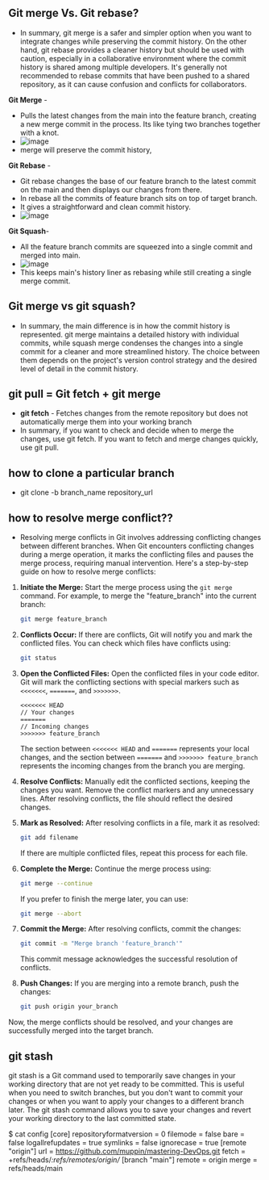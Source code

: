 ## Git merge Vs. Git rebase?

- In summary, git merge is a safer and simpler option when you want to integrate changes while preserving the commit history. On the other hand, git rebase provides a cleaner history but should be used with caution, especially in a collaborative environment where the commit history is shared among multiple developers. It's generally not recommended to rebase commits that have been pushed to a shared repository, as it can cause confusion and conflicts for collaborators.

**Git Merge** -
- Pulls the latest changes from the main into the feature branch, creating a new merge commit in the process. Its like tying two branches together with a knot.
- ![image](https://github.com/muppin/mastering-DevOps/assets/56094875/22ffc685-3db6-4eb1-8a83-c0c39d88353c)
- merge will preserve the commit history,

**Git Rebase** -
- Git rebase changes the base of our feature branch to the latest commit on the main and then displays our changes from there.
- In rebase all the commits of feature branch sits on top of target branch.
- It gives a straightforward and clean commit history.
- ![image](https://github.com/muppin/mastering-DevOps/assets/56094875/dbd347f8-6dd1-4298-a65e-73a475d73609)

**Git Squash**-
- All the feature branch commits are squeezed into a single commit and merged into main.
- ![image](https://github.com/muppin/mastering-DevOps/assets/56094875/62abdb29-b891-470a-be99-1dd87528c343)
- This keeps main's history liner as rebasing while still creating a single merge commit.


## Git merge vs git squash?

- In summary, the main difference is in how the commit history is represented. git merge maintains a detailed history with individual commits, while squash merge condenses the changes into a single commit for a cleaner and more streamlined history. The choice between them depends on the project's version control strategy and the desired level of detail in the commit history.


## git pull = Git fetch + git merge

- **git fetch** - Fetches changes from the remote repository but does not automatically merge them into your working branch
- In summary, if you want to check and decide when to merge the changes, use git fetch. If you want to fetch and merge changes quickly, use git pull.


## how to clone a particular branch 
- git clone -b branch_name repository_url

## how to resolve merge conflict??
- Resolving merge conflicts in Git involves addressing conflicting changes between different branches. When Git encounters conflicting changes during a merge operation, it marks the conflicting files and pauses the merge process, requiring manual intervention. Here's a step-by-step guide on how to resolve merge conflicts:

1. **Initiate the Merge:**
   Start the merge process using the `git merge` command. For example, to merge the "feature_branch" into the current branch:

   ```bash
   git merge feature_branch
   ```

2. **Conflicts Occur:**
   If there are conflicts, Git will notify you and mark the conflicted files. You can check which files have conflicts using:

   ```bash
   git status
   ```

3. **Open the Conflicted Files:**
   Open the conflicted files in your code editor. Git will mark the conflicting sections with special markers such as `<<<<<<<`, `=======`, and `>>>>>>>`.

   ```plaintext
   <<<<<<< HEAD
   // Your changes
   =======
   // Incoming changes
   >>>>>>> feature_branch
   ```

   The section between `<<<<<<< HEAD` and `=======` represents your local changes, and the section between `=======` and `>>>>>>> feature_branch` represents the incoming changes from the branch you are merging.

4. **Resolve Conflicts:**
   Manually edit the conflicted sections, keeping the changes you want. Remove the conflict markers and any unnecessary lines. After resolving conflicts, the file should reflect the desired changes.

5. **Mark as Resolved:**
   After resolving conflicts in a file, mark it as resolved:

   ```bash
   git add filename
   ```

   If there are multiple conflicted files, repeat this process for each file.

6. **Complete the Merge:**
   Continue the merge process using:

   ```bash
   git merge --continue
   ```

   If you prefer to finish the merge later, you can use:

   ```bash
   git merge --abort
   ```

7. **Commit the Merge:**
   After resolving conflicts, commit the changes:

   ```bash
   git commit -m "Merge branch 'feature_branch'"
   ```

   This commit message acknowledges the successful resolution of conflicts.

8. **Push Changes:**
   If you are merging into a remote branch, push the changes:

   ```bash
   git push origin your_branch
   ```

Now, the merge conflicts should be resolved, and your changes are successfully merged into the target branch.



## git stash

git stash is a Git command used to temporarily save changes in your working directory that are not yet ready to be committed. This is useful when you need to switch branches, but you don't want to commit your changes or when you want to apply your changes to a different branch later. The git stash command allows you to save your changes and revert your working directory to the last committed state.


$ cat config
[core]
        repositoryformatversion = 0
        filemode = false
        bare = false
        logallrefupdates = true
        symlinks = false
        ignorecase = true
[remote "origin"]
        url =
https://github.com/muppin/mastering-DevOps.git
        fetch = +refs/heads/*:refs/remotes/origin/*
[branch "main"]
        remote = origin
        merge = refs/heads/main
